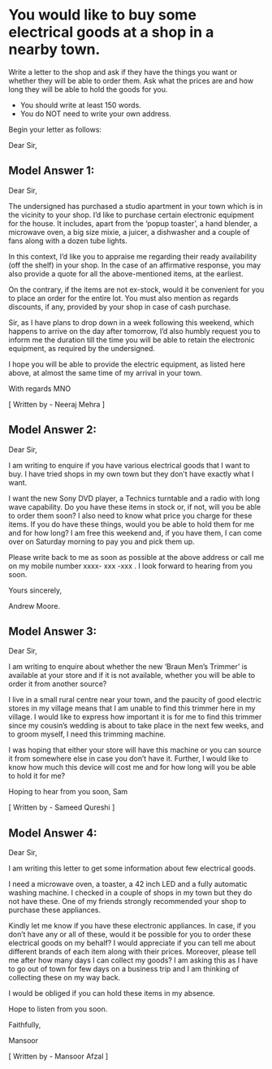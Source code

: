 # You would like to buy some electrical goods at a shop in a nearby town.

Write a letter to the shop and ask if they have the things you want or whether they will be able to order them. Ask what the prices are and how long they will be able to hold the goods for you.

- You should write at least 150 words.
- You do NOT need to write your own address.

Begin your letter as follows:

Dear Sir,

## Model Answer 1:  

Dear Sir,

The undersigned has purchased a studio apartment in your town which is in the vicinity to your shop. I’d like to purchase certain electronic equipment for the house. It includes, apart from the ‘popup toaster’, a hand blender, a microwave oven, a big size mixie, a juicer, a dishwasher and a couple of fans along with a dozen tube lights.

In this context, I’d like you to appraise me regarding their ready availability (off the shelf) in your shop. In the case of an affirmative response, you may also provide a quote for all the above-mentioned items, at the earliest.

On the contrary, if the items are not ex-stock, would it be convenient for you to place an order for the entire lot. You must also mention as regards discounts, if any, provided by your shop in case of cash purchase.

Sir, as I have plans to drop down in a week following this weekend, which happens to arrive on the day after tomorrow, I’d also humbly request you to inform me the duration till the time you will be able to retain the electronic equipment, as required by the undersigned.

I hope you will be able to provide the electric equipment, as listed here above, at almost the same time of my arrival in your town.

With regards
MNO

[ Written by - Neeraj Mehra ]

## Model Answer 2:  

Dear Sir,

I am writing to enquire if you have various electrical goods that I want to buy. I have tried shops in my own town but they don‛t have exactly what I want.

I want the new Sony DVD player, a Technics turntable and a radio with long wave capability. Do you have these items in stock or, if not, will you be able to order them soon? I also need to know what price you charge for these items. If you do have these things, would you be able to hold them for me and for how long? I am free this weekend and, if you have them, I can come over on Saturday morning to pay you and pick them up.

Please write back to me as soon as possible at the above address or call me on my mobile number xxxx- xxx -xxx . I look forward to hearing from you soon.

Yours sincerely,

Andrew Moore.

 

## Model Answer 3:  

Dear Sir,

I am writing to enquire about whether the new ‘Braun Men’s Trimmer’ is available at your store and if it is not available, whether you will be able to order it from another source?
    
I live in a small rural centre near your town, and the paucity of good electric stores in my village means that I am unable to find this trimmer here in my village. I would like to express how important it is for me to find this trimmer since my cousin’s wedding is about to take place in the next few weeks, and to groom myself, I need this trimming machine.

I was hoping that either your store will have this machine or you can source it from somewhere else in case you don’t have it. Further, I would like to know how much this device will cost me and for how long will you be able to hold it for me?

Hoping to hear from you soon,
Sam

[ Written by - Sameed Qureshi ]

 

## Model Answer 4:  

Dear Sir,

I am writing this letter to get some information about few electrical goods.

I need a microwave oven, a toaster, a 42 inch LED and a fully automatic washing machine. I checked in a couple of shops in my town but they do not have these. One of my friends strongly recommended your shop to purchase these appliances.

Kindly let me know if you have these electronic appliances. In case, if you don’t have any or all of these, would it be possible for you to order these electrical goods on my behalf? I would appreciate if you can tell me about different brands of each item along with their prices. Moreover, please tell me after how many days I can collect my goods? I am asking this as I have to go out of town for few days on a business trip and I am thinking of collecting these on my way back.

I would be obliged if you can hold these items in my absence.

Hope to listen from you soon.

Faithfully,

Mansoor
 

[ Written by - Mansoor Afzal ]
